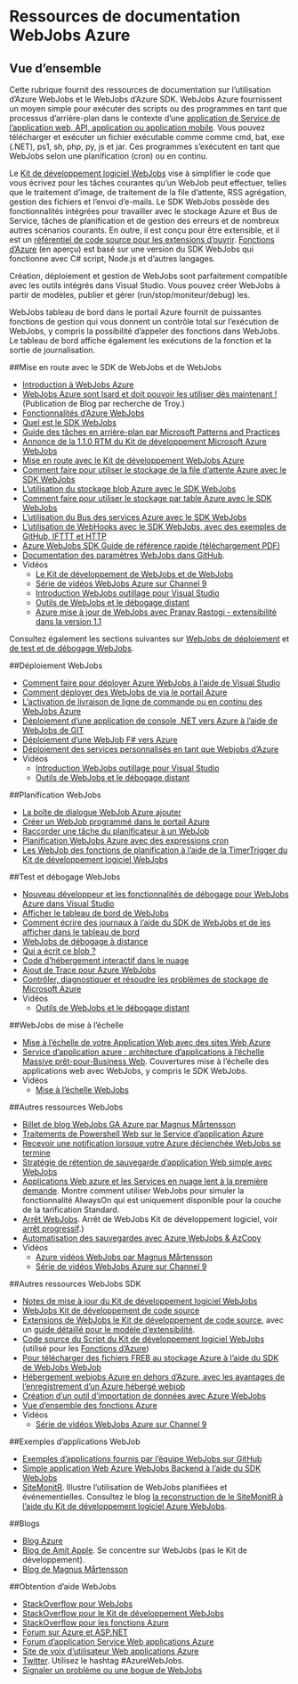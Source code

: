 <properties 
    pageTitle="Ressources de documentation WebJobs Azure" 
    description="Ressources recommandées pour apprendre comment utiliser Azure WebJobs et le WebJobs d’Azure SDK." 
    services="app-service" 
    documentationCenter=".net" 
    authors="tdykstra" 
    manager="wpickett" 
    editor="jimbe"/>

<tags 
    ms.service="app-service" 
    ms.workload="na" 
    ms.tgt_pltfrm="na" 
    ms.devlang="na" 
    ms.topic="article" 
    ms.date="10/28/2016" 
    ms.author="tdykstra"/>

# <a name="azure-webjobs-documentation-resources"></a>Ressources de documentation WebJobs Azure

## <a name="overview"></a>Vue d’ensemble

Cette rubrique fournit des ressources de documentation sur l’utilisation d’Azure WebJobs et le WebJobs d’Azure SDK. WebJobs Azure fournissent un moyen simple pour exécuter des scripts ou des programmes en tant que processus d’arrière-plan dans le contexte d’une [application de Service de l’application web, API, application ou application mobile](../app-service/app-service-value-prop-what-is.md). Vous pouvez télécharger et exécuter un fichier exécutable comme comme cmd, bat, exe (.NET), ps1, sh, php, py, js et jar. Ces programmes s’exécutent en tant que WebJobs selon une planification (cron) ou en continu.

Le [Kit de développement logiciel WebJobs](websites-webjobs-resources.md) vise à simplifier le code que vous écrivez pour les tâches courantes qu’un WebJob peut effectuer, telles que le traitement d’image, de traitement de la file d’attente, RSS agrégation, gestion des fichiers et l’envoi d’e-mails. Le SDK WebJobs possède des fonctionnalités intégrées pour travailler avec le stockage Azure et Bus de Service, tâches de planification et de gestion des erreurs et de nombreux autres scénarios courants. En outre, il est conçu pour être extensible, et il est un [référentiel de code source pour les extensions d’ouvrir](https://github.com/Azure/azure-webjobs-sdk-extensions/wiki/Binding-Extensions-Overview). [Fonctions d’Azure](../azure-functions/functions-overview.md) (en aperçu) est basé sur une version du SDK WebJobs qui fonctionne avec C# script, Node.js et d’autres langages. 

Création, déploiement et gestion de WebJobs sont parfaitement compatible avec les outils intégrés dans Visual Studio. Vous pouvez créer WebJobs à partir de modèles, publier et gérer (run/stop/moniteur/debug) les. 

WebJobs tableau de bord dans le portail Azure fournit de puissantes fonctions de gestion qui vous donnent un contrôle total sur l’exécution de WebJobs, y compris la possibilité d’appeler des fonctions dans WebJobs. Le tableau de bord affiche également les exécutions de la fonction et la sortie de journalisation. 

##<a name="getstarted"></a>Mise en route avec le SDK de WebJobs et de WebJobs

* [Introduction à WebJobs Azure](http://www.hanselman.com/blog/IntroducingWindowsAzureWebJobs.aspx)
* [WebJobs Azure sont Isard et doit pouvoir les utiliser dès maintenant !](http://www.troyhunt.com/2015/01/azure-webjobs-are-awesome-and-you.html) (Publication de Blog par recherche de Troy.)
* [Fonctionnalités d’Azure WebJobs](/blog/2014/10/22/webjobs-goes-into-full-production/)
* [Quel est le SDK WebJobs](websites-dotnet-webjobs-sdk.md)
* [Guide des tâches en arrière-plan par Microsoft Patterns and Practices](/documentation/articles/best-practices-background-jobs/)
* [Annonce de la 1.1.0 RTM du Kit de développement Microsoft Azure WebJobs](/blog/azure-webjobs-sdk-1-1-0-rtm/)
* [Mise en route avec le Kit de développement WebJobs Azure](websites-dotnet-webjobs-sdk-get-started.md)
* [Comment faire pour utiliser le stockage de la file d’attente Azure avec le SDK WebJobs](websites-dotnet-webjobs-sdk-storage-queues-how-to.md)
* [L’utilisation du stockage blob Azure avec le SDK WebJobs](websites-dotnet-webjobs-sdk-storage-blobs-how-to.md)
* [Comment faire pour utiliser le stockage par table Azure avec le SDK WebJobs](websites-dotnet-webjobs-sdk-storage-tables-how-to.md)
* [L’utilisation du Bus des services Azure avec le SDK WebJobs](websites-dotnet-webjobs-sdk-service-bus.md)
* [L’utilisation de WebHooks avec le SDK WebJobs, avec des exemples de GitHub, IFTTT et HTTP](https://github.com/Azure/azure-webjobs-sdk-extensions/wiki/WebHooks-Walkthrough)
* [Azure WebJobs SDK Guide de référence rapide (téléchargement PDF)](http://go.microsoft.com/fwlink/?LinkID=524028&clcid=0x409)
* [Documentation des paramètres WebJobs dans GitHub](https://github.com/projectkudu/kudu/wiki/Web-jobs).
* Vidéos
    * [Le Kit de développement de WebJobs et de WebJobs](http://channel9.msdn.com/Shows/Cloud+Cover/Episode-153-WebJobs-with-Pranav-Rastogi?utm_source=dlvr.it&utm_medium=twitter)
    * [Série de vidéos WebJobs Azure sur Channel 9](http://channel9.msdn.com/Tags/azurefridaywebjobs)
    * [Introduction WebJobs outillage pour Visual Studio](http://channel9.msdn.com/Shows/Web+Camps+TV/Introducing-WebJobs-Tooling-for-Visual-Studio-with-Brady-Gaster) 
    * [Outils de WebJobs et le débogage distant](http://channel9.msdn.com/Shows/Web+Camps+TV/WebJobs-GA-Series-Episode-1-WebJobs-Tooling-with-Brady-Gaster)
    * [Azure mise à jour de WebJobs avec Pranav Rastogi - extensibilité dans la version 1.1](https://channel9.msdn.com/Shows/Cloud+Cover/Episode-183-Azure-WebJobs-Update-with-Pranav-Rastogi)

Consultez également les sections suivantes sur [WebJobs de déploiement](#deploy) et [de test et de débogage WebJobs](#debug).

##<a name="deploy"></a>Déploiement WebJobs

* [Comment faire pour déployer Azure WebJobs à l’aide de Visual Studio](websites-dotnet-deploy-webjobs.md)
* [Comment déployer des WebJobs de via le portail Azure](web-sites-create-web-jobs.md)
* [L’activation de livraison de ligne de commande ou en continu des WebJobs Azure](https://azure.microsoft.com/blog/2014/08/18/enabling-command-line-or-continuous-delivery-of-azure-webjobs/)
* [Déploiement d’une application de console .NET vers Azure à l’aide de WebJobs de GIT](http://blog.amitapple.com/post/73574681678/git-deploy-console-app/)
* [Déploiement d’une WebJob F# vers Azure](http://blogs.msdn.com/b/dave_crooks_dev_blog/archive/2015/02/18/deploying-f-web-job-to-azure.aspx)
* [Déploiement des services personnalisés en tant que Webjobs d’Azure](http://withouttheloop.com/articles/2015-06-23-deploying-custom-services-as-azure-webjobs/)
* Vidéos
    * [Introduction WebJobs outillage pour Visual Studio](http://channel9.msdn.com/Shows/Web+Camps+TV/Introducing-WebJobs-Tooling-for-Visual-Studio-with-Brady-Gaster) 
    * [Outils de WebJobs et le débogage distant](http://channel9.msdn.com/Shows/Web+Camps+TV/WebJobs-GA-Series-Episode-1-WebJobs-Tooling-with-Brady-Gaster) 

##<a name="schedule"></a>Planification WebJobs

* [La boîte de dialogue WebJob Azure ajouter](websites-dotnet-deploy-webjobs.md#configure)
* [Créer un WebJob programmé dans le portail Azure](web-sites-create-web-jobs.md#CreateScheduled)
* [Raccorder une tâche du planificateur à un WebJob](http://blog.davidebbo.com/2015/05/scheduled-webjob.html)
* [Planification WebJobs Azure avec des expressions cron](http://blog.amitapple.com/post/2015/06/scheduling-azure-webjobs/)
* [Les WebJob des fonctions de planification à l’aide de la TimerTrigger du Kit de développement logiciel WebJobs](websites-dotnet-webjobs-sdk.md#schedule)

##<a name="debug"></a>Test et débogage WebJobs

* [Nouveau développeur et les fonctionnalités de débogage pour WebJobs Azure dans Visual Studio](http://blogs.msdn.com/b/webdev/archive/2014/11/12/new-developer-and-debugging-features-for-azure-webjobs-in-visual-studio.aspx)
* [Afficher le tableau de bord de WebJobs](websites-dotnet-webjobs-sdk-get-started.md#view-the-webjobs-sdk-dashboard)
* [Comment écrire des journaux à l’aide du SDK de WebJobs et de les afficher dans le tableau de bord](websites-dotnet-webjobs-sdk-storage-queues-how-to.md#logs)
* [WebJobs de débogage à distance](web-sites-dotnet-troubleshoot-visual-studio.md#remotedebugwj)
* [Qui a écrit ce blob ?](http://blogs.msdn.com/b/jmstall/archive/2014/02/19/who-wrote-that-blob.aspx) 
* [Code d’hébergement interactif dans le nuage](http://blogs.msdn.com/b/jmstall/archive/2014/04/26/hosting-interactive-code-in-the-cloud.aspx)
* [Ajout de Trace pour Azure WebJobs](http://blogs.msdn.com/b/mcsuksoldev/archive/2014/09/04/adding-trace-to-azure-web-sites-and-web-jobs.aspx)
* [Contrôler, diagnostiquer et résoudre les problèmes de stockage de Microsoft Azure](../storage/storage-monitoring-diagnosing-troubleshooting.md)
* Vidéos
    * [Outils de WebJobs et le débogage distant](http://channel9.msdn.com/Shows/Web+Camps+TV/WebJobs-GA-Series-Episode-1-WebJobs-Tooling-with-Brady-Gaster) 

##<a name="scale"></a>WebJobs de mise à l’échelle

* [Mise à l’échelle de votre Application Web avec des sites Web Azure](http://msdn.microsoft.com/magazine/dn786914.aspx)
* [Service d’application azure : architecture d’applications à l’échelle Massive prêt-pour-Business Web](https://channel9.msdn.com/Events/Build/2014/3-626). Couvertures mise à l’échelle des applications web avec WebJobs, y compris le SDK WebJobs.
* Vidéos
    * [Mise à l’échelle WebJobs](http://channel9.msdn.com/Shows/Azure-Friday/Azure-WebJobs-105-Scaling-out-Web-Jobs)

##<a name="additional"></a>Autres ressources WebJobs

* [Billet de blog WebJobs GA Azure par Magnus Mårtensson](http://magnusmartensson.com/azure-webjobs-ga)
* [Traitements de Powershell Web sur le Service d’application Azure](http://blogs.msdn.com/b/nicktrog/archive/2014/01/22/running-powershell-web-jobs-on-azure-websites.aspx)
* [Recevoir une notification lorsque votre Azure déclenchée WebJobs se termine](http://blog.amitapple.com/post/2014/03/webjobs-notification/)
* [Stratégie de rétention de sauvegarde d’application Web simple avec WebJobs](https://azure.microsoft.com/blog/2014/04/28/simple-web-site-backup-retention-policy-with-webjobs/)
* [Applications Web azure et les Services en nuage lent à la première demande](http://wp.sjkp.dk/windows-azure-websites-and-cloud-services-slow-on-first-request/). Montre comment utiliser WebJobs pour simuler la fonctionnalité AlwaysOn qui est uniquement disponible pour la couche de la tarification Standard.
* [Arrêt WebJobs](http://blog.amitapple.com/post/2014/05/webjobs-graceful-shutdown/#.U72Il_5OWUl). Arrêt de WebJobs Kit de développement logiciel, voir [arrêt progressif](websites-dotnet-webjobs-sdk-storage-queues-how-to.md#graceful).)
* [Automatisation des sauvegardes avec Azure WebJobs & AzCopy](http://markjbrown.com/azure-webjobs-azcopy/)
* Vidéos
    * [Azure vidéos WebJobs par Magnus Mårtensson](https://www.youtube.com/playlist?list=PLqp1ZOYYUSd81yEzMYLTw8cz91wx_LU9r)
    * [Série de vidéos WebJobs Azure sur Channel 9](http://channel9.msdn.com/Tags/azurefridaywebjobs)

##<a name="additionalsdk"></a>Autres ressources WebJobs SDK

* [Notes de mise à jour du Kit de développement logiciel WebJobs](https://github.com/Azure/azure-webjobs-sdk/wiki/Release-Notes)
* [WebJobs Kit de développement de code source](https://github.com/Azure/azure-webjobs-sdk)
* [Extensions de WebJobs le Kit de développement de code source](https://github.com/Azure/azure-webjobs-sdk-extensions), avec un [guide détaillé pour le modèle d’extensibilité](https://github.com/Azure/azure-webjobs-sdk-extensions/wiki/Binding-Extensions-Overview).  
* [Code source du Script du Kit de développement logiciel WebJobs](https://github.com/Azure/azure-webjobs-sdk-script/) (utilisé pour les [Fonctions d’Azure](../azure-functions/functions-overview.md))
* [Pour télécharger des fichiers FREB au stockage Azure à l’aide du SDK de WebJobs WebJob](http://thenextdoorgeek.com/post/WAWS-WebJob-to-upload-FREB-files-to-Azure-Storage-using-the-WebJobs-SDK)
* [Hébergement webjobs Azure en dehors d’Azure, avec les avantages de l’enregistrement d’un Azure hébergé webjob](http://bypassion.dk/?p=510)
* [Création d’un outil d’importation de données avec Azure WebJobs](http://www.freshconsulting.com/building-data-import-tool-azure-webjobs/)
* [Vue d’ensemble des fonctions Azure](../azure-functions/functions-overview.md)
* Vidéos
    * [Série de vidéos WebJobs Azure sur Channel 9](http://channel9.msdn.com/Tags/azurefridaywebjobs)

##<a name="samples"></a>Exemples d’applications WebJob

* [Exemples d’applications fournis par l’équipe WebJobs sur GitHub](https://github.com/azure/azure-webjobs-sdk-samples)
* [Simple application Web Azure WebJobs Backend à l’aide du SDK WebJobs](http://code.msdn.microsoft.com/Simple-Azure-Website-with-b4391eeb)
* [SiteMonitR](http://code.msdn.microsoft.com/SiteMonitR-dd4fcf77). Illustre l’utilisation de WebJobs planifiées et événementielles. Consultez le blog [la reconstruction de le SiteMonitR à l’aide du Kit de développement logiciel Azure WebJobs](http://www.bradygaster.com/post/rebuilding-the-sitemonitr-using-windows-azure-webjobs).

##<a name="blogs"></a>Blogs

* [Blog Azure](/blog)
* [Blog de Amit Apple](http://blog.amitapple.com/). Se concentre sur WebJobs (pas le Kit de développement).
* [Blog de Magnus Mårtensson](http://magnusmartensson.com/)

##<a name="gethelp"></a>Obtention d’aide WebJobs

* [StackOverflow pour WebJobs](http://stackoverflow.com/questions/tagged/azure-webjobs)
* [StackOverflow pour le Kit de développement WebJobs](http://stackoverflow.com/questions/tagged/azure-webjobssdk)
* [StackOverflow pour les fonctions Azure](http://stackoverflow.com/questions/tagged/azure-functions)
* [Forum sur Azure et ASP.NET](http://forums.asp.net/1247.aspx)
* [Forum d’application Service Web applications Azure](http://social.msdn.microsoft.com/Forums/azure/home?forum=windowsazurewebsitespreview)
* [Site de voix d’utilisateur Web applications Azure](https://feedback.azure.com/forums/169385-websites/)
* [Twitter](http://twitter.com/). Utilisez le hashtag #AzureWebJobs.
* [Signaler un problème ou une bogue de WebJobs](https://github.com/projectkudu/kudu/wiki/Reporting-WebJobs-issues)

